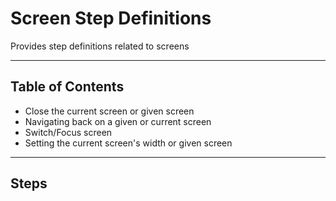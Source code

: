 # Screen Step Definitions

Provides step definitions related to screens

---

## Table of Contents

- Close the current screen or given screen
- Navigating back on a given or current screen
- Switch/Focus screen
- Setting the current screen's width or given screen

--- 

## Steps 

